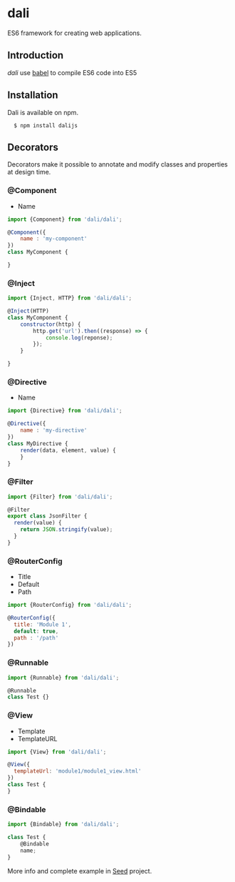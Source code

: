# dali
ES6 framework for creating web applications.

## Introduction
*dali* use [babel](https://babeljs.io) to compile ES6 code into ES5

## Installation
Dali is available on npm.

      $ npm install dalijs

## Decorators
Decorators make it possible to annotate and modify classes and properties at design time.

### @Component

* Name

```javascript
import {Component} from 'dali/dali';

@Component({
    name : 'my-component'
})
class MyComponent {

}
```

### @Inject
```javascript
import {Inject, HTTP} from 'dali/dali';

@Inject(HTTP)
class MyComponent {
    constructor(http) {
        http.get('url').then((response) => {
            console.log(reponse);
        });
    }

}
```

### @Directive

* Name

```javascript
import {Directive} from 'dali/dali';

@Directive({
    name : 'my-directive'
})
class MyDirective {
    render(data, element, value) {
    }
}
```

### @Filter
```javascript
import {Filter} from 'dali/dali';

@Filter
export class JsonFilter {
  render(value) {
    return JSON.stringify(value);
  }
}
```

### @RouterConfig

* Title
* Default
* Path

```javascript
import {RouterConfig} from 'dali/dali';

@RouterConfig({
  title: 'Module 1',
  default: true,
  path : '/path'
})
```

### @Runnable

```javascript
import {Runnable} from 'dali/dali';

@Runnable
class Test {}
```

### @View

* Template
* TemplateURL

```javascript
import {View} from 'dali/dali';

@View({
  templateUrl: 'module1/module1_view.html'
})
class Test {
}
```

### @Bindable
```javascript
import {Bindable} from 'dali/dali';

class Test {
    @Bindable
    name;
}
```

More info and complete example in [Seed](https://github.com/epplestun/dali/tree/master/seed) project.